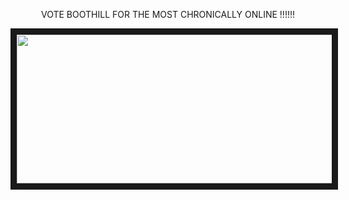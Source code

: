 <p align="center">
VOTE BOOTHILL FOR THE MOST CHRONICALLY ONLINE !!!!!!
</p>
<p align="center">
<img src="https://files.catbox.moe/ixbnsj.gif" width="600" height="238" border="10"/>
</p>

